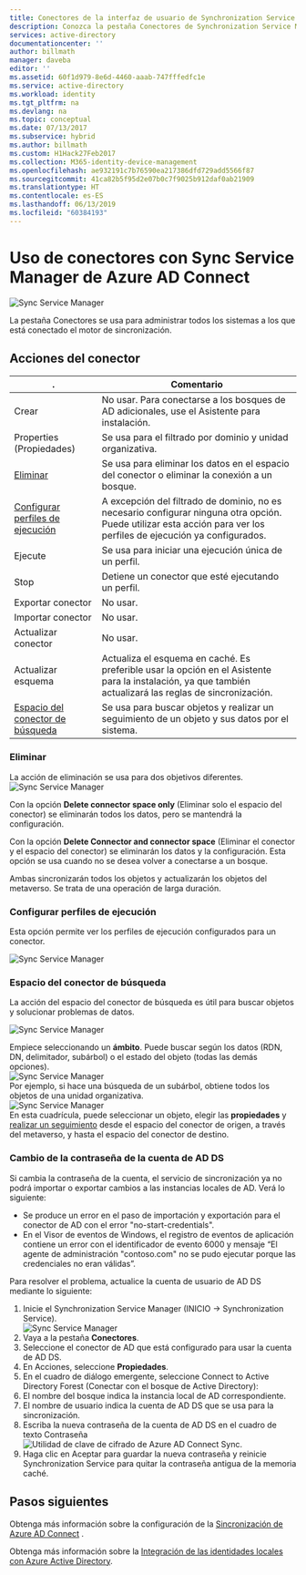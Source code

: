 ```yaml
---
title: Conectores de la interfaz de usuario de Synchronization Service Manager de Azure AD | Microsoft Docs
description: Conozca la pestaña Conectores de Synchronization Service Manager para Azure AD Connect.
services: active-directory
documentationcenter: ''
author: billmath
manager: daveba
editor: ''
ms.assetid: 60f1d979-8e6d-4460-aaab-747fffedfc1e
ms.service: active-directory
ms.workload: identity
ms.tgt_pltfrm: na
ms.devlang: na
ms.topic: conceptual
ms.date: 07/13/2017
ms.subservice: hybrid
ms.author: billmath
ms.custom: H1Hack27Feb2017
ms.collection: M365-identity-device-management
ms.openlocfilehash: ae932191c7b76590ea217386dfd729add5566f87
ms.sourcegitcommit: 41ca82b5f95d2e07b0c7f9025b912daf0ab21909
ms.translationtype: HT
ms.contentlocale: es-ES
ms.lasthandoff: 06/13/2019
ms.locfileid: "60384193"
---
```

# <a name="using-connectors-with-the-azure-ad-connect-sync-service-manager"></a>Uso de conectores con Sync Service Manager de Azure AD Connect

![Sync Service Manager](./media/how-to-connect-sync-service-manager-ui-connectors/connectors.png)

La pestaña Conectores se usa para administrar todos los sistemas a los que está conectado el motor de sincronización.

## <a name="connector-actions"></a>Acciones del conector
| . | Comentario |
| --- | --- |
| Crear |No usar. Para conectarse a los bosques de AD adicionales, use el Asistente para instalación. |
| Properties (Propiedades) |Se usa para el filtrado por dominio y unidad organizativa. |
| [Eliminar](#delete) |Se usa para eliminar los datos en el espacio del conector o eliminar la conexión a un bosque. |
| [Configurar perfiles de ejecución](#configure-run-profiles) |A excepción del filtrado de dominio, no es necesario configurar ninguna otra opción. Puede utilizar esta acción para ver los perfiles de ejecución ya configurados. |
| Ejecute |Se usa para iniciar una ejecución única de un perfil. |
| Stop |Detiene un conector que esté ejecutando un perfil. |
| Exportar conector |No usar. |
| Importar conector |No usar. |
| Actualizar conector |No usar. |
| Actualizar esquema |Actualiza el esquema en caché. Es preferible usar la opción en el Asistente para la instalación, ya que también actualizará las reglas de sincronización. |
| [Espacio del conector de búsqueda](#search-connector-space) |Se usa para buscar objetos y realizar un seguimiento de un objeto y sus datos por el sistema. |

### <a name="delete"></a>Eliminar
La acción de eliminación se usa para dos objetivos diferentes.  
![Sync Service Manager](./media/how-to-connect-sync-service-manager-ui-connectors/connectordelete.png)

Con la opción **Delete connector space only** (Eliminar solo el espacio del conector) se eliminarán todos los datos, pero se mantendrá la configuración.

Con la opción **Delete Connector and connector space** (Eliminar el conector y el espacio del conector) se eliminarán los datos y la configuración. Esta opción se usa cuando no se desea volver a conectarse a un bosque.

Ambas sincronizarán todos los objetos y actualizarán los objetos del metaverso. Se trata de una operación de larga duración.

### <a name="configure-run-profiles"></a>Configurar perfiles de ejecución
Esta opción permite ver los perfiles de ejecución configurados para un conector.

![Sync Service Manager](./media/how-to-connect-sync-service-manager-ui-connectors/configurerunprofiles.png)

### <a name="search-connector-space"></a>Espacio del conector de búsqueda
La acción del espacio del conector de búsqueda es útil para buscar objetos y solucionar problemas de datos.

![Sync Service Manager](./media/how-to-connect-sync-service-manager-ui-connectors/cssearch.png)

Empiece seleccionando un **ámbito**. Puede buscar según los datos (RDN, DN, delimitador, subárbol) o el estado del objeto (todas las demás opciones).  
![Sync Service Manager](./media/how-to-connect-sync-service-manager-ui-connectors/cssearchscope.png)  
Por ejemplo, si hace una búsqueda de un subárbol, obtiene todos los objetos de una unidad organizativa.  
![Sync Service Manager](./media/how-to-connect-sync-service-manager-ui-connectors/cssearchsubtree.png)  
En esta cuadrícula, puede seleccionar un objeto, elegir las **propiedades** y [realizar un seguimiento](tshoot-connect-object-not-syncing.md) desde el espacio del conector de origen, a través del metaverso, y hasta el espacio del conector de destino.

### <a name="changing-the-ad-ds-account-password"></a>Cambio de la contraseña de la cuenta de AD DS
Si cambia la contraseña de la cuenta, el servicio de sincronización ya no podrá importar o exportar cambios a las instancias locales de AD.   Verá lo siguiente:

- Se produce un error en el paso de importación y exportación para el conector de AD con el error "no-start-credentials".
- En el Visor de eventos de Windows, el registro de eventos de aplicación contiene un error con el identificador de evento 6000 y mensaje “El agente de administración "contoso.com" no se pudo ejecutar porque las credenciales no eran válidas”.

Para resolver el problema, actualice la cuenta de usuario de AD DS mediante lo siguiente:


1. Inicie el Synchronization Service Manager (INICIO → Synchronization Service).
</br>![Sync Service Manager](./media/how-to-connect-sync-service-manager-ui-connectors/startmenu.png)
2. Vaya a la pestaña **Conectores**.
3. Seleccione el conector de AD que está configurado para usar la cuenta de AD DS.
4. En Acciones, seleccione **Propiedades**.
5. En el cuadro de diálogo emergente, seleccione Connect to Active Directory Forest (Conectar con el bosque de Active Directory):
6. El nombre del bosque indica la instancia local de AD correspondiente.
7. El nombre de usuario indica la cuenta de AD DS que se usa para la sincronización.
8. Escriba la nueva contraseña de la cuenta de AD DS en el cuadro de texto Contraseña ![Utilidad de clave de cifrado de Azure AD Connect Sync](./media/how-to-connect-sync-service-manager-ui-connectors/key6.png).
9. Haga clic en Aceptar para guardar la nueva contraseña y reinicie Synchronization Service para quitar la contraseña antigua de la memoria caché.



## <a name="next-steps"></a>Pasos siguientes
Obtenga más información sobre la configuración de la [Sincronización de Azure AD Connect](how-to-connect-sync-whatis.md) .

Obtenga más información sobre la [Integración de las identidades locales con Azure Active Directory](whatis-hybrid-identity.md).
